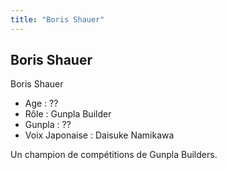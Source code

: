 ```yaml
---
title: "Boris Shauer"
---
```


Boris Shauer
------------

Boris Shauer


- Age : ??  
- Rôle : Gunpla Builder  
- Gunpla : ??  
- Voix Japonaise : Daisuke Namikawa


Un champion de compétitions de Gunpla Builders.

